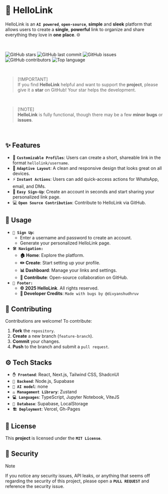 # 🔗 HelloLink

HelloLink is an  **`AI powered`**, **`open-source`**, **simple** and **sleek** platform that allows users to create a **single**, **powerful** link to organize and share everything they love in **one** **place**. 🌐

<br>

![GitHub stars](https://img.shields.io/github/stars/divyanshudhruv/hellolink?style=for-the-badge)
![GitHub last commit](https://img.shields.io/github/last-commit/divyanshudhruv/hellolink.svg?style=for-the-badge)
![GitHub issues](https://img.shields.io/github/issues/divyanshudhruv/hellolink.svg?style=for-the-badge)
![GitHub contributors](https://img.shields.io/github/contributors/divyanshudhruv/hellolink.svg?style=for-the-badge)
![Top language](https://img.shields.io/github/languages/top/divyanshudhruv/hellolink.svg?style=for-the-badge)

<br>

> [!IMPORTANT]\
> If you find **HelloLink** helpful and want to support the **project**, please give it a **star** on GitHub! Your star helps the development.

<br>

> [!NOTE]\
> **HelloLink** is fully functional, though there may be a few **minor** **bugs** or **issues**.

<br>

## ✨ Features

- 🎨 **`Customizable Profiles`**: Users can create a short, shareable link in the format `hellolink/username`.
- 📱 **`Adaptive Layout`**: A clean and responsive design that looks great on all devices.
- ⚡ **`Instant Actions`**: Users can add quick-access actions for WhatsApp, email, and DMs.
- 📝 **`Easy Sign-Up`**: Create an account in seconds and start sharing your personalized link page.
- 💻 **`Open Source Contribution`**: Contribute to HelloLink via GitHub.

## 🎯 Usage

- **`🔑 Sign Up`:**
  - Enter a username and password to create an account.
  - Generate your personalized HelloLink page.
- **`🛠 Navigation:`**
  - **🏠 Home**: Explore the platform.
  - **✏️ Create**: Start setting up your profile.
  - **📊 Dashboard**: Manage your links and settings.
  - **🤝 Contribute**: Open-source collaboration on GitHub.
- **`📌 Footer:`**
  - **© 2025 HelloLink**. All rights reserved.
  - **🐞 Developer Credits**: `Made with bugs by @divyanshudhruv`

## 🤝 Contributing

Contributions are welcome! To contribute:

1. **Fork** the `repository`.
2. **Create** a new branch (`feature-branch`).
3. **Commit** your changes.
4. **Push** to the branch and submit a `pull request`.

## ⚙️ Tech Stacks

- **`✋ Frontend`**: React, Next.js, Tailwind CSS, ShadcnUI
- **`🤚 Backend`**: Node.js, Supabase
- **`🤖 AI model`**: none
- **`⚖️ Management Library`**: Zustand
- **`💻 Languages`**: TypeScript, Jupyter Notebook, ViteJS
- **`🏪 Database`**: Supabase, LocalStorage
- **`🏗️ Deployment`**: Vercel, Gh-Pages

## 🪪 License

This **project** is licensed under the **`MIT License`**.

## 🔐 Security

> [!NOTE]
> If you notice any security issues, API leaks, or anything that seems off regarding the security of this project, please open a **`PULL REQUEST`** and reference the security issue.
